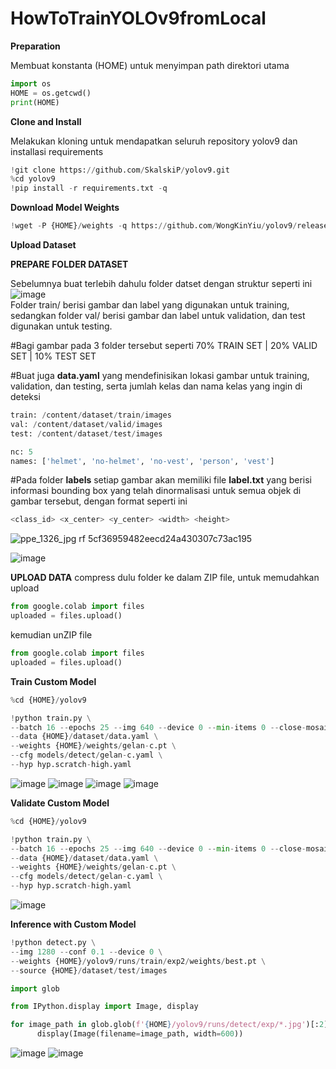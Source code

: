 # HowToTrainYOLOv9fromLocal

**Preparation**

Membuat konstanta (HOME) untuk menyimpan path direktori utama
```python
import os
HOME = os.getcwd()
print(HOME)
```

**Clone and Install**

Melakukan kloning untuk mendapatkan seluruh repository yolov9 dan installasi requirements 
```python
!git clone https://github.com/SkalskiP/yolov9.git
%cd yolov9
!pip install -r requirements.txt -q
```

**Download Model Weights**
```python
!wget -P {HOME}/weights -q https://github.com/WongKinYiu/yolov9/releases/download/v0.1/gelan-c.pt
```

**Upload Dataset**

**PREPARE FOLDER DATASET**

Sebelumnya buat terlebih dahulu folder datset dengan struktur seperti ini <br>
![image](https://github.com/user-attachments/assets/c23f8314-632f-4792-8352-2e0dbdc17e93) <br>
Folder train/ berisi gambar dan label yang digunakan untuk training, sedangkan folder val/ berisi gambar dan label untuk validation, dan test digunakan untuk testing. 

#Bagi gambar pada 3 folder tersebut seperti 70% TRAIN SET | 20% VALID SET | 10% TEST SET

#Buat juga **data.yaml** yang mendefinisikan lokasi gambar untuk training, validation, dan testing, serta jumlah kelas dan nama kelas yang ingin di deteksi

```python
train: /content/dataset/train/images
val: /content/dataset/valid/images
test: /content/dataset/test/images

nc: 5
names: ['helmet', 'no-helmet', 'no-vest', 'person', 'vest']
```

#Pada folder **labels** setiap gambar akan memiliki file **label.txt** yang berisi informasi bounding box yang telah dinormalisasi untuk semua objek di gambar tersebut, dengan format seperti ini 
```python
<class_id> <x_center> <y_center> <width> <height>
```
![ppe_1326_jpg rf 5cf36959482eecd24a430307c73ac195](https://github.com/user-attachments/assets/0dbad743-c8a2-4911-8388-6f207bf4b0ac)

![image](https://github.com/user-attachments/assets/1a0c2f82-05d3-47ef-bd0a-90fa759c443e)

**UPLOAD DATA**
compress dulu folder ke dalam ZIP file, untuk memudahkan upload 
```python
from google.colab import files
uploaded = files.upload()
```
kemudian unZIP file
```python
from google.colab import files
uploaded = files.upload()
```

**Train Custom Model**
```python
%cd {HOME}/yolov9

!python train.py \
--batch 16 --epochs 25 --img 640 --device 0 --min-items 0 --close-mosaic 15 \
--data {HOME}/dataset/data.yaml \
--weights {HOME}/weights/gelan-c.pt \
--cfg models/detect/gelan-c.yaml \
--hyp hyp.scratch-high.yaml
```
![image](https://github.com/user-attachments/assets/7fc7bc78-a3fa-41c7-8620-1bbb6fd4a5e7)
![image](https://github.com/user-attachments/assets/8a29383a-d363-4bde-bd24-7677d99fd8c7)
![image](https://github.com/user-attachments/assets/1af1959b-dbcd-4717-bd5a-1aec49e0e781)
![image](https://github.com/user-attachments/assets/41141e98-913c-49de-9af9-a9b25f16bc76)

**Validate Custom Model**

```python
%cd {HOME}/yolov9

!python train.py \
--batch 16 --epochs 25 --img 640 --device 0 --min-items 0 --close-mosaic 15 \
--data {HOME}/dataset/data.yaml \
--weights {HOME}/weights/gelan-c.pt \
--cfg models/detect/gelan-c.yaml \
--hyp hyp.scratch-high.yaml
```
![image](https://github.com/user-attachments/assets/91a9e47f-e8c1-467d-930d-dfe466730ed1)

**Inference with Custom Model**

```python
!python detect.py \
--img 1280 --conf 0.1 --device 0 \
--weights {HOME}/yolov9/runs/train/exp2/weights/best.pt \
--source {HOME}/dataset/test/images
```
```python
import glob

from IPython.display import Image, display

for image_path in glob.glob(f'{HOME}/yolov9/runs/detect/exp/*.jpg')[:2]:
      display(Image(filename=image_path, width=600))
```
![image](https://github.com/user-attachments/assets/4946fa10-9063-401a-b8e4-52fa64e6fa32)
![image](https://github.com/user-attachments/assets/b94f4063-26e0-481e-9df8-11425c5ada60)

